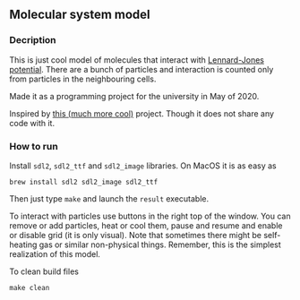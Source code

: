 ## Molecular system model
### Decription
This is just cool model of molecules that interact with [Lennard-Jones potential](https://en.wikipedia.org/wiki/Lennard-Jones_potential). There are a bunch of particles and interaction is counted only from particles in the neighbouring cells. 

Made it as a programming project for the university in May of 2020.

Inspired by [this (much more cool)](https://github.com/kongaskristjan/PhaseTransition) project. Though it does not share any code with it. 

### How to run
Install `sdl2`, `sdl2_ttf` and `sdl2_image` libraries. On MacOS it is as easy as 
```
brew install sdl2 sdl2_image sdl2_ttf
```
Then just type `make` and launch the `result` executable.

To interact with particles use buttons in the right top of the window. You can remove or add particles, heat or cool them, pause and resume and enable or disable grid (it is only visual). Note that sometimes there might be self-heating gas or similar non-physical things. Remember, this is the simplest realization of this model.

To clean build files 
```
make clean
```
